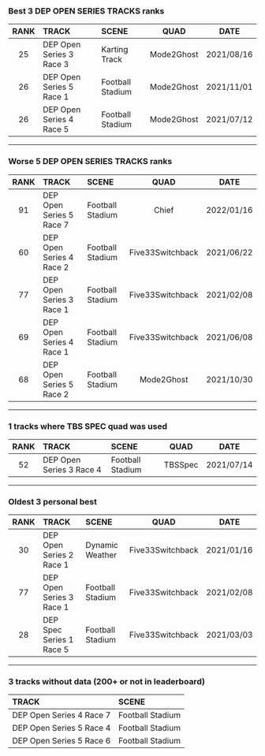### Best 3 DEP OPEN SERIES TRACKS ranks
|RANK|TRACK|SCENE|QUAD|DATE|
|:---:|:---|:---|:---:|:---:|
|25|DEP Open Series 3 Race 3|Karting Track|Mode2Ghost|2021/08/16|
|26|DEP Open Series 5 Race 1|Football Stadium|Mode2Ghost|2021/11/01|
|26|DEP Open Series 4 Race 5|Football Stadium|Mode2Ghost|2021/07/12|
---
### Worse 5 DEP OPEN SERIES TRACKS ranks
|RANK|TRACK|SCENE|QUAD|DATE|
|:---:|:---|:---|:---:|:---:|
|91|DEP Open Series 5 Race 7|Football Stadium|Chief|2022/01/16|
|60|DEP Open Series 4 Race 2|Football Stadium|Five33Switchback|2021/06/22|
|77|DEP Open Series 3 Race 1|Football Stadium|Five33Switchback|2021/02/08|
|69|DEP Open Series 4 Race 1|Football Stadium|Five33Switchback|2021/06/08|
|68|DEP Open Series 5 Race 2|Football Stadium|Mode2Ghost|2021/10/30|
---
### 1 tracks where TBS SPEC quad was used
|RANK|TRACK|SCENE|QUAD|DATE|
|:---:|:---|:---|:---:|:---:|
|52|DEP Open Series 3 Race 4|Football Stadium|TBSSpec|2021/07/14|
---
### Oldest 3 personal best
|RANK|TRACK|SCENE|QUAD|DATE|
|:---:|:---|:---|:---:|:---:|
|30|DEP Open Series 2 Race 1|Dynamic Weather|Five33Switchback|2021/01/16|
|77|DEP Open Series 3 Race 1|Football Stadium|Five33Switchback|2021/02/08|
|28|DEP Spec Series 1 Race 5|Football Stadium|Five33Switchback|2021/03/03|
---
### 3 tracks without data (200+ or not in leaderboard)
|TRACK|SCENE|
|:---|:---|
|DEP Open Series 4 Race 7|Football Stadium|
|DEP Open Series 5 Race 4|Football Stadium|
|DEP Open Series 5 Race 6|Football Stadium|
